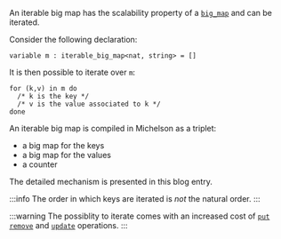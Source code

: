 An iterable big map has the scalability property of a [`big_map`](/docs/reference/types#big_map<K,%20V>) and can be iterated.

Consider the following declaration:
```archetype
variable m : iterable_big_map<nat, string> = []
```

It is then possible to iterate over `m`:
```archetype
for (k,v) in m do
  /* k is the key */
  /* v is the value associated to k */
done
```
An iterable big map is compiled in Michelson as a triplet:
* a big map for the keys
* a big map for the values
* a counter

The detailed mechanism is presented in this blog entry.

:::info
The order in which keys are iterated is *not* the natural order.
:::

:::warning
The possiblity to iterate comes with an increased cost of [`put`](/docs/reference/instructions#mputk-v) [`remove`](/docs/reference/instructions#mremovek) and [`update`](/docs/reference/instructions#mupdatek--k-o--optiont) operations.
:::